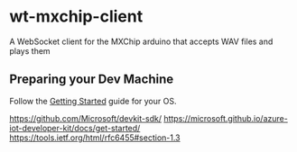 # wt-mxchip-client
A WebSocket client for the MXChip arduino that accepts WAV files and plays them

## Preparing your Dev Machine

Follow the [Getting Started](https://docs.microsoft.com/en-us/azure/iot-hub/iot-hub-arduino-iot-devkit-az3166-get-started) guide for your OS.


https://github.com/Microsoft/devkit-sdk/
https://microsoft.github.io/azure-iot-developer-kit/docs/get-started/
https://tools.ietf.org/html/rfc6455#section-1.3